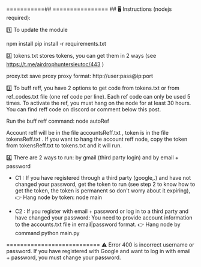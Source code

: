 ===========## ================ ##
🖥 Instructions (nodejs required):

1️⃣ To update the module

 npm install
pip install -r requirements.txt

2️⃣ tokens.txt stores tokens, you can get them in 2 ways (see https://t.me/airdrophuntersieutoc/443 )

proxy.txt save proxy proxy format: http://user:pass@ip:port

3️⃣ To buff reff, you have 2 options to get code from tokens.txt or from ref_codes.txt file (one ref code per line). Each ref code can only be used 5 times. To activate the ref, you must hang on the node for at least 30 hours. You can find reff code on discord or comment below this post.

Run the buff reff command: node autoRef

Account reff will be in the file accountsReff.txt , token is in the file tokensReff.txt . If you want to hang the account reff node, copy the token from tokensReff.txt to tokens.txt and it will run.

4️⃣ There are 2 ways to run: by gmail (third party login) and by email + password

- C1 : If you have registered through a third party (google,.) and have not changed your password, get the token to run (see step 2 to know how to get the token, the token is permanent so don't worry about it expiring),
👉 Hang node by token: node main

- C2 : If you register with email + password or log in to a third party and have changed your password: You need to provide account information to the accounts.txt file in email|password format.
👉 Hang node by command python main.py

===========================
⚠️ Error 400 is incorrect username or password. If you have registered with Google and want to log in with email + password, you must change your password.
